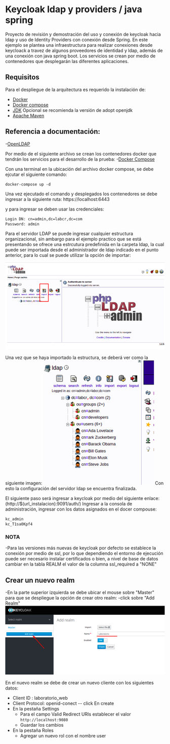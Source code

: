 # Keycloak ldap y providers / java spring
Proyecto de revisión y demostración del uso y conexión de keycloak hacia ldap y uso de Identity Providers con conexión desde Spring.
En este ejemplo se plantea una infraestructura para realizar conexiones desde keycloack a travez de algunos proveedores de identidad y ldap, además de una conexión con java spring boot.
Los servicios se crean por medio de contenedores que desplegarán las diferentes aplicaciones.

## Requisitos
Para el despliegue de la arquitectura es requerido la instalación de:
- [Docker](https://www.docker.com/products/docker-desktop)
- [Docker compose](https://docs.docker.com/compose/install/)
- [JDK](https://adoptopenjdk.net/) Opcional se recomienda la versión de adopt openjdk
- [Apache Maven](https://maven.apache.org/guides/index.html)

## Referencia a documentación:
-[OpenLDAP](https://www.openldap.org/doc/)

Por medio de el siguiente archivo se crean los contenedores docker que tendrán los servicios para el desarrollo de la prueba:
-[Docker Compose](https://github.com/josrv089/ejemplo_keycloak_ldap-providers/blob/main/containers/docker-compose.yml)

Con una terminal en la ubicación del archivo docker compose, se debe ejcutar el siguiente comando:
```
docker-compose up -d
```
Una vez ejecutado el comando y desplegados los contenedores se debe ingresar a la siguiente ruta:
https://localhost:6443

y para ingresar se deben usar las credenciales:
```
Login DN: cn=admin,dc=labcr,dc=com
Password: admin
```
Para el servidor LDAP se puede ingresar cualquier estructura organizacional, sin ambargo para el ejemplo practico que se está presentando se ofrece una estrcutura predefinida en la carpeta ldap, la cual puede ser importada desde el administrador de ldap indicado en el punto anterior, para lo cual se puede utilizar la opción de importar:

![](https://github.com/josrv089/ejemplo_keycloak_ldap-providers/blob/main/imgs/importldap.png)

Una vez que se haya importado la estructura, se deberá ver como la siguiente imagen:
![](https://github.com/josrv089/ejemplo_keycloak_ldap-providers/blob/main/imgs/importados.png)
Con esto la configuración del servidor ldap se encuentra finalizada.

El siguiente paso será ingresar a keycloak por medio del siguiente enlace:
(http://$(url_instalacion):9091/auth/)
Ingresar a la consola de administración, ingresar con los datos asignados en el docer compouse:
```
kc_admin
kc_T1sa0Kpf4
```
### NOTA
-Para las versiones más nuevas de keycloak por defecto se establece la conexión por medio de ssl, por lo que dependiendo el entorno de ejecución puede ser necesario instalar certificados o bien, a nivel de base de datos cambiar en la tabla REALM el valor de la columna ssl_required a "NONE"

## Crear un nuevo realm
-En la parte superior izquierda se debe ubicar el mouse sobre "Master" para que se despliegue la opción de crear otro realm:
-click sobre "Add Realm"
![](https://github.com/josrv089/ejemplo_keycloak_ldap-providers/blob/main/imgs/crear_realm.png)

En el nuevo realm se debe de crear un nuevo cliente con los siguientes datos:
- Client ID : laboratorio_web
- Client Protocol: openid-conect
-- click En create
- En la pestaña Settings
  - Para el campo Valid Redirect URIs establecer el valor ```http://localhost:9080```
  - Guardar los cambios
- En la pestaña Roles
  - Agregar un nuevo rol con el nombre user

##
